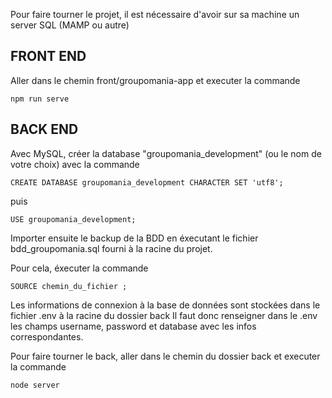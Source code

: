 Pour faire tourner le projet, il est nécessaire d'avoir sur sa machine un server SQL (MAMP ou autre)

## FRONT END

Aller dans le chemin front/groupomania-app et executer la commande
```
npm run serve
```

## BACK END

Avec MySQL, créer la database "groupomania_development" (ou le nom de votre choix) avec la commande
```
CREATE DATABASE groupomania_development CHARACTER SET 'utf8';
```

puis
```
USE groupomania_development;
```

Importer ensuite le backup de la BDD en éxecutant le fichier bdd_groupomania.sql fourni à la racine du projet.

Pour cela, éxecuter la commande
```
SOURCE chemin_du_fichier ;
```

Les informations de connexion à la base de données sont stockées dans le fichier .env à la racine du dossier back
Il faut donc renseigner dans le .env les champs username, password et database avec les infos correspondantes.

Pour faire tourner le back, aller dans le chemin du dossier back et executer la commande
```
node server
```
